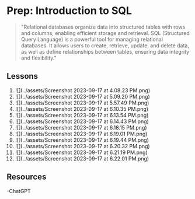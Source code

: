 # Prep: Introduction to SQL

> "Relational databases organize data into structured tables with rows and columns, enabling efficient storage and retrieval. SQL (Structured Query Language) is a powerful tool for managing relational databases. It allows users to create, retrieve, update, and delete data, as well as define relationships between tables, ensuring data integrity and flexibility."

## Lessons

1. ![](../assets/Screenshot 2023-09-17 at 4.08.23 PM.png)
2. ![](../assets/Screenshot 2023-09-17 at 5.09.20 PM.png)
3. ![](../assets/Screenshot 2023-09-17 at 5.57.49 PM.png)
4. ![](../assets/Screenshot 2023-09-17 at 6.10.35 PM.png)
5. ![](../assets/Screenshot 2023-09-17 at 6.13.54 PM.png)
6. ![](../assets/Screenshot 2023-09-17 at 6.14.43 PM.png)
7. ![](../assets/Screenshot 2023-09-17 at 6.18.15 PM.png)
8. ![](../assets/Screenshot 2023-09-17 at 6.19.01 PM.png)
9. ![](../assets/Screenshot 2023-09-17 at 6.19.44 PM.png)
10. ![](../assets/Screenshot 2023-09-17 at 6.20.32 PM.png)
11. ![](../assets/Screenshot 2023-09-17 at 6.21.19 PM.png)
12. ![](../assets/Screenshot 2023-09-17 at 6.22.01 PM.png)

## Resources

-ChatGPT
